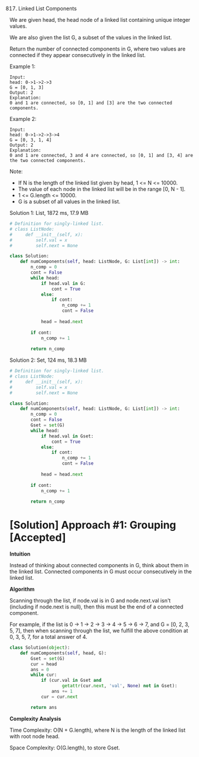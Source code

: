 817. Linked List Components

We are given head, the head node of a linked list containing unique integer values.

We are also given the list G, a subset of the values in the linked list.

Return the number of connected components in G, where two values are connected if they appear consecutively in the linked list.

Example 1:
```
Input: 
head: 0->1->2->3
G = [0, 1, 3]
Output: 2
Explanation: 
0 and 1 are connected, so [0, 1] and [3] are the two connected components.
```

Example 2:
```
Input: 
head: 0->1->2->3->4
G = [0, 3, 1, 4]
Output: 2
Explanation: 
0 and 1 are connected, 3 and 4 are connected, so [0, 1] and [3, 4] are the two connected components.
```

Note:

* If N is the length of the linked list given by head, 1 <= N <= 10000.
* The value of each node in the linked list will be in the range [0, N - 1].
* 1 <= G.length <= 10000.
* G is a subset of all values in the linked list.

Solution 1: List, 1872 ms, 17.9 MB
```python
# Definition for singly-linked list.
# class ListNode:
#     def __init__(self, x):
#         self.val = x
#         self.next = None

class Solution:
    def numComponents(self, head: ListNode, G: List[int]) -> int:
        n_comp = 0
        cont = False
        while head:
            if head.val in G:
                cont = True
            else:
                if cont:
                    n_comp += 1
                    cont = False
            
            head = head.next
            
        if cont:
            n_comp += 1
        
        return n_comp
```

Solution 2: Set, 124 ms, 18.3 MB
```python
# Definition for singly-linked list.
# class ListNode:
#     def __init__(self, x):
#         self.val = x
#         self.next = None

class Solution:
    def numComponents(self, head: ListNode, G: List[int]) -> int:
        n_comp = 0
        cont = False
        Gset = set(G)
        while head:
            if head.val in Gset:
                cont = True
            else:
                if cont:
                    n_comp += 1
                    cont = False
            
            head = head.next
            
        if cont:
            n_comp += 1
        
        return n_comp
```

# [Solution] Approach #1: Grouping [Accepted]

**Intuition**

Instead of thinking about connected components in G, think about them in the linked list. Connected components in G must occur consecutively in the linked list.

**Algorithm**

Scanning through the list, if node.val is in G and node.next.val isn't (including if node.next is null), then this must be the end of a connected component.

For example, if the list is 0 -> 1 -> 2 -> 3 -> 4 -> 5 -> 6 -> 7, and G = [0, 2, 3, 5, 7], then when scanning through the list, we fulfill the above condition at 0, 3, 5, 7, for a total answer of 4.

```python
class Solution(object):
    def numComponents(self, head, G):
        Gset = set(G)
        cur = head
        ans = 0
        while cur:
            if (cur.val in Gset and
                    getattr(cur.next, 'val', None) not in Gset):
                ans += 1
            cur = cur.next

        return ans
```

**Complexity Analysis**

Time Complexity: O(N + G.length), where N is the length of the linked list with root node head.

Space Complexity: O(G.length), to store Gset.
